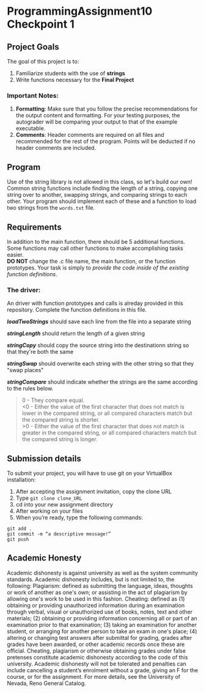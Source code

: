 # ProgrammingAssignment10 Checkpoint 1

## Project Goals
The goal of this project is to:
1. Familiarize students with the use of **strings**
2. Write functions necessary for the **Final Project**
### Important Notes:
1.	**Formatting**: Make sure that you follow the precise recommendations for the output content and formatting. For your testing purposes, the autograder will be comparing your output to that of the example executable.
2.	**Comments**: Header comments are required on all files and recommended for the rest of the program. Points will be deducted if no header comments are included.
## Program
Use of the string library is not allowed in this class, so let's build our own! Common string functions include finding the length of a string, copying one string over to another, swapping strings, and comparing strings to each other. Your program should implement each of these and a function to load two strings from the ```words.txt``` file.  

## Requirements
In addition to the main function, there should be 5 additional functions. Some functions may call other functions to make accomplishing tasks easier.  
**DO NOT** change the .c file name, the main function, or the function prototypes. Your task is simply to *provide the code inside of the existing function definitions*.  

### The driver:
An driver with function prototypes and calls is alreday provided in this repository. Complete the function definitions in this file.

***loadTwoStrings*** should save each line from the file into a separate string

*****stringLength***** should return the length of a given string

***stringCopy*** should copy the source string into the destinationn string so that they're both the same

***stringSwap*** should overwrite each string with the other string so that they "swap places"

***stringCompare*** should indicate whether the strings are the same according to the rules below.
>0	  - They compare equal.  
><0	 - Either the value of the first character that does not match is lower in the compared string, or all compared characters match but the compared string is shorter.  
>\>0	- Either the value of the first character that does not match is greater in the compared string, or all compared characters match but the compared string is longer.  

## Submission details
To submit your project, you will have to use git on your VirtualBox installation:
1.	After accepting the assignment invitation, copy the clone URL
2.	Type 
```git clone clone_URL```
3.	cd into your new assignment directory
4.	After working on your files
5.	When you’re ready, type the following commands: 
```
git add .
git commit -m “a descriptive message!”
git push
```
## Academic Honesty
Academic dishonesty is against university as well as the system community standards. Academic dishonesty includes, but is not limited to, the following:
Plagiarism: defined as submitting the language, ideas, thoughts or work of another as one's own; or assisting in the act of plagiarism by allowing one's work to be used in this fashion.
Cheating: defined as (1) obtaining or providing unauthorized information during an examination through verbal, visual or unauthorized use of books, notes, text and other materials; (2) obtaining or providing information concerning all or part of an examination prior to that examination; (3) taking an examination for another student, or arranging for another person to take an exam in one's place; (4) altering or changing test answers after submittal for grading, grades after grades have been awarded, or other academic records once these are official.
Cheating, plagiarism or otherwise obtaining grades under false pretenses constitute academic
dishonesty according to the code of this university. Academic dishonesty will not be tolerated and
penalties can include cancelling a student’s enrolment without a grade, giving an F for the course, or for the assignment. For more details, see the University of Nevada, Reno General Catalog.
